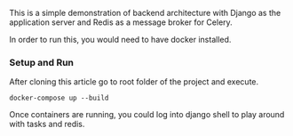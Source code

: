 This is a simple demonstration of backend architecture with Django as the application server and Redis as a message broker for Celery. 

In order to run this, you would need to have docker installed.

### Setup and Run

After cloning this article go to root folder of the project and execute.

```
docker-compose up --build
```

Once containers are running, you could log into django shell to play around with tasks and redis. 

